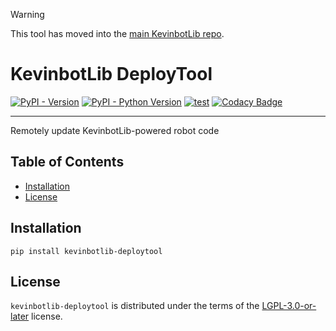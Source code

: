 > [!WARNING]
> This tool has moved into the [main KevinbotLib repo](https://github.com/meowmeowahr/kevinbotlib).

# KevinbotLib DeployTool

[![PyPI - Version](https://img.shields.io/pypi/v/kevinbotlib-deploytool.svg)](https://pypi.org/project/kevinbotlib-deploytool)
[![PyPI - Python Version](https://img.shields.io/pypi/pyversions/kevinbotlib-deploytool.svg)](https://pypi.org/project/kevinbotlib-deploytool)
[![test](https://github.com/meowmeowahr/kevinbotlib-deploytool/actions/workflows/test.yml/badge.svg)](https://github.com/meowmeowahr/kevinbotlib-deploytool/actions/workflows/test.yml)
[![Codacy Badge](https://app.codacy.com/project/badge/Grade/6be6caaa88b040bc9d18171b6b079492)](https://app.codacy.com/gh/meowmeowahr/kevinbotlib-deploytool/dashboard?utm_source=gh&utm_medium=referral&utm_content=&utm_campaign=Badge_grade)

-----

Remotely update KevinbotLib-powered robot code

## Table of Contents

- [Installation](#installation)
- [License](#license)

## Installation

```console
pip install kevinbotlib-deploytool
```

## License

`kevinbotlib-deploytool` is distributed under the terms of the [LGPL-3.0-or-later](https://spdx.org/licenses/LGPL-3.0-or-later.html) license.
